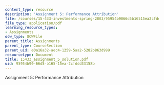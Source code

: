 ```yaml
---
content_type: resource
description: 'Assignment 5: Performance Attribution'
file: /courses/15-433-investments-spring-2003/95954b9066d5b16515ea2cfddd33158b_15433_assignment_5_solution.pdf
file_type: application/pdf
learning_resource_types:
- Assignments
ocw_type: OCWFile
parent_title: Assignments
parent_type: CourseSection
parent_uid: e0a16a32-aec4-1259-5aa2-5282b863d999
resourcetype: Document
title: 15433_assignment_5_solution.pdf
uid: 95954b90-66d5-b165-15ea-2cfddd33158b
---
```

Assignment 5: Performance Attribution

